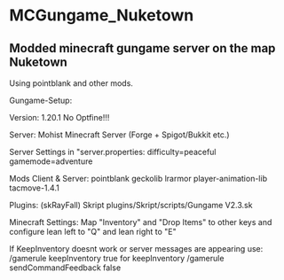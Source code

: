 # MCGungame_Nuketown
## Modded minecraft gungame server on the map Nuketown

Using pointblank and other mods.

Gungame-Setup:

Version: 1.20.1
No Optfine!!!

Server: Mohist Minecraft Server (Forge + Spigot/Bukkit etc.)

Server Settings in "server.properties:
difficulty=peaceful
gamemode=adventure

Mods Client & Server: 
pointblank
geckolib
lrarmor
player-animation-lib
tacmove-1.4.1

Plugins:
(skRayFall)
Skript
plugins/Skript/scripts/Gungame V2.3.sk

Minecraft Settings:
Map "Inventory" and "Drop Items" to other keys
and configure lean left to "Q" and lean right to "E"

If KeepInventory doesnt work or server messages are appearing use:
/gamerule keepInventory true for keepInventory
/gamerule sendCommandFeedback false
